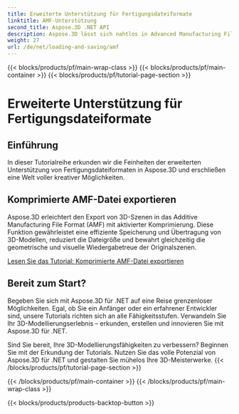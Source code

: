 ```yaml
---
title: Erweiterte Unterstützung für Fertigungsdateiformate
linktitle: AMF-Unterstützung
second_title: Aspose.3D .NET API
description: Aspose.3D lässt sich nahtlos in Advanced Manufacturing File integrieren, um 3D-Modelle effizient zu komprimieren und zu dekomprimieren, Dateigrößen zu optimieren und die Leistung zu verbessern.
weight: 27
url: /de/net/loading-and-saving/amf
---
```


{{< blocks/products/pf/main-wrap-class >}}
{{< blocks/products/pf/main-container >}}
{{< blocks/products/pf/tutorial-page-section >}}

# Erweiterte Unterstützung für Fertigungsdateiformate

## Einführung

In dieser Tutorialreihe erkunden wir die Feinheiten der erweiterten Unterstützung von Fertigungsdateiformaten in Aspose.3D und erschließen eine Welt voller kreativer Möglichkeiten.

## Komprimierte AMF-Datei exportieren

Aspose.3D erleichtert den Export von 3D-Szenen in das Additive Manufacturing File Format (AMF) mit aktivierter Komprimierung. Diese Funktion gewährleistet eine effiziente Speicherung und Übertragung von 3D-Modellen, reduziert die Dateigröße und bewahrt gleichzeitig die geometrische und visuelle Wiedergabetreue der Originalszenen.


[Lesen Sie das Tutorial: Komprimierte AMF-Datei exportieren](export-scene-compressed-amf)


## Bereit zum Start?

Begeben Sie sich mit Aspose.3D für .NET auf eine Reise grenzenloser Möglichkeiten. Egal, ob Sie ein Anfänger oder ein erfahrener Entwickler sind, unsere Tutorials richten sich an alle Fähigkeitsstufen. Verwandeln Sie Ihr 3D-Modellierungserlebnis – erkunden, erstellen und innovieren Sie mit Aspose.3D für .NET.

Sind Sie bereit, Ihre 3D-Modellierungsfähigkeiten zu verbessern? Beginnen Sie mit der Erkundung der Tutorials. Nutzen Sie das volle Potenzial von Aspose.3D für .NET und gestalten Sie mühelos Ihre 3D-Meisterwerke.
{{< /blocks/products/pf/tutorial-page-section >}}

{{< /blocks/products/pf/main-container >}}
{{< /blocks/products/pf/main-wrap-class >}}

{{< blocks/products/products-backtop-button >}}
